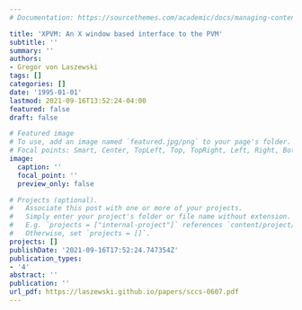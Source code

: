 ```yaml
---
# Documentation: https://sourcethemes.com/academic/docs/managing-content/

title: 'XPVM: An X window based interface to the PVM'
subtitle: ''
summary: ''
authors:
- Gregor von Laszewski
tags: []
categories: []
date: '1995-01-01'
lastmod: 2021-09-16T13:52:24-04:00
featured: false
draft: false

# Featured image
# To use, add an image named `featured.jpg/png` to your page's folder.
# Focal points: Smart, Center, TopLeft, Top, TopRight, Left, Right, BottomLeft, Bottom, BottomRight.
image:
  caption: ''
  focal_point: ''
  preview_only: false

# Projects (optional).
#   Associate this post with one or more of your projects.
#   Simply enter your project's folder or file name without extension.
#   E.g. `projects = ["internal-project"]` references `content/project/deep-learning/index.md`.
#   Otherwise, set `projects = []`.
projects: []
publishDate: '2021-09-16T17:52:24.747354Z'
publication_types:
- '4'
abstract: ''
publication: ''
url_pdf: https://laszewski.github.io/papers/sccs-0607.pdf
---
```

